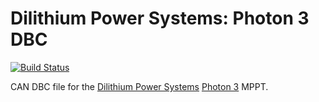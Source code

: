 # Dilithium Power Systems: Photon 3 DBC

[![Build Status](https://travis-ci.org/karlding/dilithium-power-photon3-dbc.svg?branch=master)](https://travis-ci.org/karlding/dilithium-power-photon3-dbc)

CAN DBC file for the [Dilithium Power Systems](https://dilithiumpower.com) [Photon 3](https://www.dilithiumpower.com/products/photon-3) MPPT.
